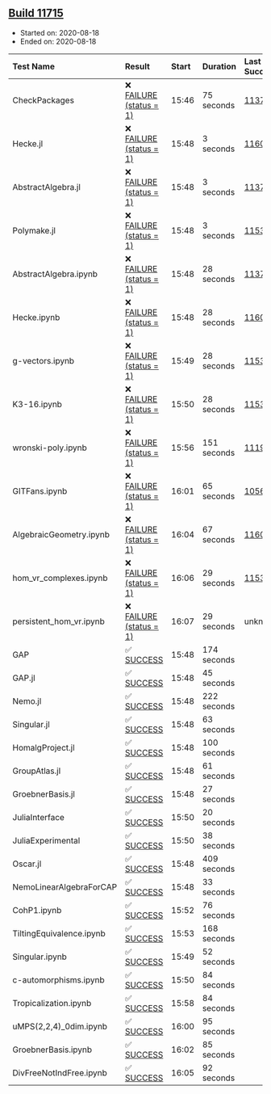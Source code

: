 ## [Build 11715](https://oscarci.mathematik.uni-kl.de/job/oscar/11715/)

* Started on: 2020-08-18
* Ended on: 2020-08-18

| Test Name    | Result | Start | Duration | Last Success | First Failure |
|:-------------|:-------|:------|:---------|:-------------|:--------------|
| CheckPackages | ❌ [FAILURE (status = 1)](https://oscarci.mathematik.uni-kl.de/job/oscar/11715/artifact/logs/build-11715/CheckPackages.log) | 15:46 | 75 seconds | [11376](https://oscarci.mathematik.uni-kl.de/job/oscar/11376/) | [11377](https://oscarci.mathematik.uni-kl.de/job/oscar/11377/) |
| Hecke.jl | ❌ [FAILURE (status = 1)](https://oscarci.mathematik.uni-kl.de/job/oscar/11715/artifact/logs/build-11715/Hecke.jl.log) | 15:48 | 3 seconds | [11602](https://oscarci.mathematik.uni-kl.de/job/oscar/11602/) | [11603](https://oscarci.mathematik.uni-kl.de/job/oscar/11603/) |
| AbstractAlgebra.jl | ❌ [FAILURE (status = 1)](https://oscarci.mathematik.uni-kl.de/job/oscar/11715/artifact/logs/build-11715/AbstractAlgebra.jl.log) | 15:48 | 3 seconds | [11376](https://oscarci.mathematik.uni-kl.de/job/oscar/11376/) | [11377](https://oscarci.mathematik.uni-kl.de/job/oscar/11377/) |
| Polymake.jl | ❌ [FAILURE (status = 1)](https://oscarci.mathematik.uni-kl.de/job/oscar/11715/artifact/logs/build-11715/Polymake.jl.log) | 15:48 | 3 seconds | [11532](https://oscarci.mathematik.uni-kl.de/job/oscar/11532/) | [11533](https://oscarci.mathematik.uni-kl.de/job/oscar/11533/) |
| AbstractAlgebra.ipynb | ❌ [FAILURE (status = 1)](https://oscarci.mathematik.uni-kl.de/job/oscar/11715/artifact/logs/build-11715/AbstractAlgebra.ipynb.log) | 15:48 | 28 seconds | [11376](https://oscarci.mathematik.uni-kl.de/job/oscar/11376/) | [11377](https://oscarci.mathematik.uni-kl.de/job/oscar/11377/) |
| Hecke.ipynb | ❌ [FAILURE (status = 1)](https://oscarci.mathematik.uni-kl.de/job/oscar/11715/artifact/logs/build-11715/Hecke.ipynb.log) | 15:48 | 28 seconds | [11602](https://oscarci.mathematik.uni-kl.de/job/oscar/11602/) | [11603](https://oscarci.mathematik.uni-kl.de/job/oscar/11603/) |
| g-vectors.ipynb | ❌ [FAILURE (status = 1)](https://oscarci.mathematik.uni-kl.de/job/oscar/11715/artifact/logs/build-11715/g-vectors.ipynb.log) | 15:49 | 28 seconds | [11532](https://oscarci.mathematik.uni-kl.de/job/oscar/11532/) | [11533](https://oscarci.mathematik.uni-kl.de/job/oscar/11533/) |
| K3-16.ipynb | ❌ [FAILURE (status = 1)](https://oscarci.mathematik.uni-kl.de/job/oscar/11715/artifact/logs/build-11715/K3-16.ipynb.log) | 15:50 | 28 seconds | [11532](https://oscarci.mathematik.uni-kl.de/job/oscar/11532/) | [11533](https://oscarci.mathematik.uni-kl.de/job/oscar/11533/) |
| wronski-poly.ipynb | ❌ [FAILURE (status = 1)](https://oscarci.mathematik.uni-kl.de/job/oscar/11715/artifact/logs/build-11715/wronski-poly.ipynb.log) | 15:56 | 151 seconds | [11192](https://oscarci.mathematik.uni-kl.de/job/oscar/11192/) | [11193](https://oscarci.mathematik.uni-kl.de/job/oscar/11193/) |
| GITFans.ipynb | ❌ [FAILURE (status = 1)](https://oscarci.mathematik.uni-kl.de/job/oscar/11715/artifact/logs/build-11715/GITFans.ipynb.log) | 16:01 | 65 seconds | [10566](https://oscarci.mathematik.uni-kl.de/job/oscar/10566/) | [10567](https://oscarci.mathematik.uni-kl.de/job/oscar/10567/) |
| AlgebraicGeometry.ipynb | ❌ [FAILURE (status = 1)](https://oscarci.mathematik.uni-kl.de/job/oscar/11715/artifact/logs/build-11715/AlgebraicGeometry.ipynb.log) | 16:04 | 67 seconds | [11602](https://oscarci.mathematik.uni-kl.de/job/oscar/11602/) | [11603](https://oscarci.mathematik.uni-kl.de/job/oscar/11603/) |
| hom_vr_complexes.ipynb | ❌ [FAILURE (status = 1)](https://oscarci.mathematik.uni-kl.de/job/oscar/11715/artifact/logs/build-11715/hom_vr_complexes.ipynb.log) | 16:06 | 29 seconds | [11532](https://oscarci.mathematik.uni-kl.de/job/oscar/11532/) | [11533](https://oscarci.mathematik.uni-kl.de/job/oscar/11533/) |
| persistent_hom_vr.ipynb | ❌ [FAILURE (status = 1)](https://oscarci.mathematik.uni-kl.de/job/oscar/11715/artifact/logs/build-11715/persistent_hom_vr.ipynb.log) | 16:07 | 29 seconds | unknown | unknown |
| GAP | ✅ [SUCCESS](https://oscarci.mathematik.uni-kl.de/job/oscar/11715/artifact/logs/build-11715/GAP.log) | 15:48 | 174 seconds |  |  |
| GAP.jl | ✅ [SUCCESS](https://oscarci.mathematik.uni-kl.de/job/oscar/11715/artifact/logs/build-11715/GAP.jl.log) | 15:48 | 45 seconds |  |  |
| Nemo.jl | ✅ [SUCCESS](https://oscarci.mathematik.uni-kl.de/job/oscar/11715/artifact/logs/build-11715/Nemo.jl.log) | 15:48 | 222 seconds |  |  |
| Singular.jl | ✅ [SUCCESS](https://oscarci.mathematik.uni-kl.de/job/oscar/11715/artifact/logs/build-11715/Singular.jl.log) | 15:48 | 63 seconds |  |  |
| HomalgProject.jl | ✅ [SUCCESS](https://oscarci.mathematik.uni-kl.de/job/oscar/11715/artifact/logs/build-11715/HomalgProject.jl.log) | 15:48 | 100 seconds |  |  |
| GroupAtlas.jl | ✅ [SUCCESS](https://oscarci.mathematik.uni-kl.de/job/oscar/11715/artifact/logs/build-11715/GroupAtlas.jl.log) | 15:48 | 61 seconds |  |  |
| GroebnerBasis.jl | ✅ [SUCCESS](https://oscarci.mathematik.uni-kl.de/job/oscar/11715/artifact/logs/build-11715/GroebnerBasis.jl.log) | 15:48 | 27 seconds |  |  |
| JuliaInterface | ✅ [SUCCESS](https://oscarci.mathematik.uni-kl.de/job/oscar/11715/artifact/logs/build-11715/JuliaInterface.log) | 15:50 | 20 seconds |  |  |
| JuliaExperimental | ✅ [SUCCESS](https://oscarci.mathematik.uni-kl.de/job/oscar/11715/artifact/logs/build-11715/JuliaExperimental.log) | 15:50 | 38 seconds |  |  |
| Oscar.jl | ✅ [SUCCESS](https://oscarci.mathematik.uni-kl.de/job/oscar/11715/artifact/logs/build-11715/Oscar.jl.log) | 15:48 | 409 seconds |  |  |
| NemoLinearAlgebraForCAP | ✅ [SUCCESS](https://oscarci.mathematik.uni-kl.de/job/oscar/11715/artifact/logs/build-11715/NemoLinearAlgebraForCAP.log) | 15:48 | 33 seconds |  |  |
| CohP1.ipynb | ✅ [SUCCESS](https://oscarci.mathematik.uni-kl.de/job/oscar/11715/artifact/logs/build-11715/CohP1.ipynb.log) | 15:52 | 76 seconds |  |  |
| TiltingEquivalence.ipynb | ✅ [SUCCESS](https://oscarci.mathematik.uni-kl.de/job/oscar/11715/artifact/logs/build-11715/TiltingEquivalence.ipynb.log) | 15:53 | 168 seconds |  |  |
| Singular.ipynb | ✅ [SUCCESS](https://oscarci.mathematik.uni-kl.de/job/oscar/11715/artifact/logs/build-11715/Singular.ipynb.log) | 15:49 | 52 seconds |  |  |
| c-automorphisms.ipynb | ✅ [SUCCESS](https://oscarci.mathematik.uni-kl.de/job/oscar/11715/artifact/logs/build-11715/c-automorphisms.ipynb.log) | 15:50 | 84 seconds |  |  |
| Tropicalization.ipynb | ✅ [SUCCESS](https://oscarci.mathematik.uni-kl.de/job/oscar/11715/artifact/logs/build-11715/Tropicalization.ipynb.log) | 15:58 | 84 seconds |  |  |
| uMPS(2,2,4)_0dim.ipynb | ✅ [SUCCESS](https://oscarci.mathematik.uni-kl.de/job/oscar/11715/artifact/logs/build-11715/uMPS-2-2-4-_0dim.ipynb.log) | 16:00 | 95 seconds |  |  |
| GroebnerBasis.ipynb | ✅ [SUCCESS](https://oscarci.mathematik.uni-kl.de/job/oscar/11715/artifact/logs/build-11715/GroebnerBasis.ipynb.log) | 16:02 | 85 seconds |  |  |
| DivFreeNotIndFree.ipynb | ✅ [SUCCESS](https://oscarci.mathematik.uni-kl.de/job/oscar/11715/artifact/logs/build-11715/DivFreeNotIndFree.ipynb.log) | 16:05 | 92 seconds |  |  |

